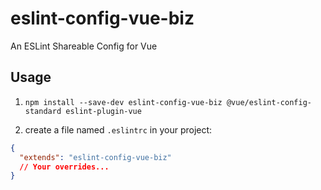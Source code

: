 # eslint-config-vue-biz

An ESLint Shareable Config for Vue


## Usage

1. `npm install --save-dev eslint-config-vue-biz @vue/eslint-config-standard eslint-plugin-vue`

2. create a file named `.eslintrc` in your project:

```json
{
  "extends": "eslint-config-vue-biz"
  // Your overrides...
}
```
